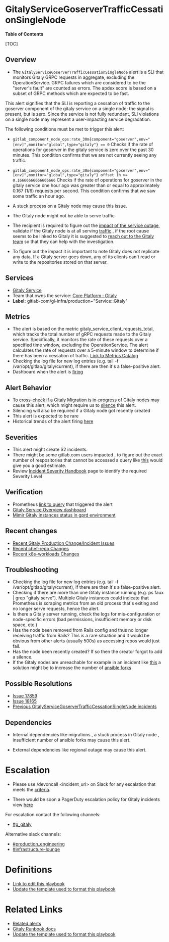 # GitalyServiceGoserverTrafficCessationSingleNode

**Table of Contents**

[TOC]

## Overview

- The `GitalyServiceGoserverTrafficCessationSingleNode` alert is a SLI that monitors Gitaly GRPC requests in aggregate, excluding the OperationService. GRPC failures which are considered to be the "server's fault" are counted as errors. The apdex score is based on a subset of GRPC methods which are expected to be fast.

This alert signifies that the SLI is reporting a cessation of traffic to the goserver component of the gitaly service on a single node; the signal is present, but is zero.
Since the service is not fully redundant, SLI violations on a single node may represent a user-impacting service degradation.

The following conditions must be met to trigger this alert:

- `gitlab_component_node_ops:rate_30m{component="goserver",env="[env]",monitor="global",type="gitaly"} == 0`
     Checks if the rate of operations for goserver in the gitaly service is zero over the past 30 minutes. This condition confirms that we are not currently seeing any traffic.

- `gitlab_component_node_ops:rate_30m{component="goserver",env="[env]",monitor="global",type="gitaly"} offset 1h >= 0.16666666666666666`
     Checks if the rate of operations for goserver in the gitaly service one hour ago was greater than or equal to approximately 0.167 (1/6) requests per second. This condition confirms that we saw some traffic an hour ago.

- A stuck process on a Gitaly node may cause this issue.
- The Gitaly node might not be able to serve traffic
- The recipient is required to figure out the [impact of the service outage](#severities), validate if the Gitaly node is at all serving [traffic](https://dashboards.gitlab.net/d/gitaly-main/gitaly3a-overview?orgId=1) , if the root cause seems to be linked to Gitaly it is suggested to [reach out to the Gitaly team](#escalation) so that they can help with the investigation.
- To figure out the impact it is important to note Gitaly does not replicate any data. If a Gitaly server goes down, any of its clients can't read or write to the repositories stored on that server.

## Services

- [Gitaly Service](https://gitlab.com/gitlab-org/gitaly/blob/master/README.md)
- Team that owns the service: [Core Platform : Gitaly](https://handbook.gitlab.com/handbook/engineering/infrastructure/core-platform/systems/gitaly/)
- **Label:** gitlab-com/gl-infra/production~"Service::Gitaly"

## Metrics

- The alert is based on the metric gitaly_service_client_requests_total, which tracks the total number of gRPC requests made to the Gitaly service. Specifically, it monitors the rate of these requests over a specified time window, excluding the OperationService.
The alert calculates the rate of requests over a 5-minute window to determine if there has been a cessation of traffic.
[Link to Metrics Catalog](https://gitlab.com/gitlab-com/runbooks/-/blob/master/mimir-rules/gitlab-gprd/gitaly/autogenerated-gitlab-gprd-gitaly-service-level-alerts.yml#L521)
- Checking the log file for new log entries (e.g. tail -f /var/opt/gitlab/gitaly/current), if there are then it's a false-positive alert.
- Dashboard when the alert is [firing](../img/GitalyServiceGoserverTrafficCessationSingleNode.png)

## Alert Behavior

- [To cross-check if a Gitaly Migration is in-progress](https://gitlab.com/gitlab-com/gl-infra/production/-/issues/?sort=created_date&state=opened&first_page_size=100) of Gitaly nodes may cause this alert, which might require us to [silence](https://alerts.gitlab.net/#/silences/new?filter={alertname%3D~%22GitalyServiceGoserverTrafficCessationSingleNode%7C%22%2Ctype%3D%22gitaly%22%2Cenv%3D%22gprd%22%2Cfqdn%3D%22%24STORAGE_NAME%22) this alert.
- Silencing will also be required if a Gitaly node got recently created
- This alert is expected to be rare
- Historical trends of the alert firing [here]("https://nonprod-log.gitlab.net/app/discover#/?_g=(filters:!(),refreshInterval:(pause:!t,value:0),time:(from:now-1y%2Fd,to:now))&_a=(columns:!(message,stage,type,source,username,alert_labels.alertname),filters:!(),index:b35d9ca0-6c67-11eb-968b-c18082d502f4,interval:auto,query:(language:kuery,query:'alert_labels.alertname.keyword%20:%20%22GitalyServiceGoserverTrafficCessationSingleNode%22'),sort:!(!(time,asc)))")

## Severities

- This alert might create S2 incidents.
- There might be some gitlab.com users impacted , to figure out the exact number of respositories that cannot be accessed a query like [this](https://dashboards.gitlab.net/explore?schemaVersion=1&panes=%7B%22f5o%22:%7B%22datasource%22:%22mimir-gitlab-gprd%22,%22queries%22:%5B%7B%22refId%22:%22A%22,%22expr%22:%22gitaly_total_repositories_count%7Bfqdn%3D%5C%22gitaly-01-stor-gprd.c.gitlab-gitaly-gprd-0fe1.internal%5C%22,prefix%3D%5C%22@hashed%5C%22%7D%22,%22range%22:true,%22instant%22:true,%22datasource%22:%7B%22type%22:%22prometheus%22,%22uid%22:%22mimir-gitlab-gprd%22%7D,%22editorMode%22:%22code%22,%22legendFormat%22:%22__auto%22%7D%5D,%22range%22:%7B%22from%22:%22now-1h%22,%22to%22:%22now%22%7D%7D%7D&orgId=1) would give you a good estimate.
- Review [Incident Severity Handbook](https://handbook.gitlab.com/handbook/engineering/infrastructure/incident-management/#incident-severity) page to identify the required Severity Level

## Verification

- Prometheus [link to query](https://dashboards.gitlab.net/explore?schemaVersion=1&panes=%7B%22f5o%22:%7B%22datasource%22:%22mimir-gitlab-gprd%22,%22queries%22:%5B%7B%22refId%22:%22A%22,%22expr%22:%22gitlab_component_node_ops:rate_30m%7Bcomponent%3D%5C%22goserver%5C%22,env%3D%5C%22gprd%5C%22,monitor%3D%5C%22global%5C%22,type%3D%5C%22gitaly%5C%22%7D%20%3D%3D%200%20and%20gitlab_component_node_ops:rate_30m%7Bcomponent%3D%5C%22goserver%5C%22,env%3D%5C%22gprd%5C%22,monitor%3D%5C%22global%5C%22,type%3D%5C%22gitaly%5C%22%7D%20offset%201h%20%3E%3D%200.16666666666666666%22,%22range%22:true,%22instant%22:true,%22datasource%22:%7B%22type%22:%22prometheus%22,%22uid%22:%22mimir-gitlab-gprd%22%7D,%22editorMode%22:%22code%22,%22legendFormat%22:%22__auto%22%7D%5D,%22range%22:%7B%22from%22:%221713438000000%22,%22to%22:%221713445199000%22%7D%7D%7D&orgId=1) that triggered the alert
- [Gitaly Service Overview dashboard](https://dashboards.gitlab.net/d/gitaly-main/gitaly3a-overview?orgId=1)
- [Mimir Gitaly instances status in gprd environment](https://dashboards.gitlab.net/explore?schemaVersion=1&panes=%7B%22yah%22:%7B%22datasource%22:%22e58c2f51-20f8-4f4b-ad48-2968782ca7d6%22,%22queries%22:%5B%7B%22refId%22:%22A%22,%22expr%22:%22up%7Bjob%3D%5C%22scrapeConfig%2Fmonitoring%2Fprometheus-agent-gitaly%5C%22,tier%3D%5C%22stor%5C%22,type%3D%5C%22gitaly%5C%22,env%3D%5C%22gprd%5C%22%7D%22,%22range%22:true,%22instant%22:true,%22datasource%22:%7B%22type%22:%22prometheus%22,%22uid%22:%22e58c2f51-20f8-4f4b-ad48-2968782ca7d6%22%7D,%22editorMode%22:%22code%22,%22legendFormat%22:%22__auto%22%7D%5D,%22range%22:%7B%22from%22:%22now-1h%22,%22to%22:%22now%22%7D%7D%7D&orgId=1)

## Recent changes

- [Recent Gitaly Production Change/Incident Issues](https://gitlab.com/gitlab-com/gl-infra/production/-/issues/?sort=created_date&state=all&label_name%5B%5D=Service%3A%3AGitaly&first_page_size=100)
- [Recent chef-repo Changes](https://gitlab.com/gitlab-com/gl-infra/chef-repo/-/merge_requests?scope=all&state=merged)
- [Recent k8s-workloads Changes](https://gitlab.com/gitlab-com/gl-infra/k8s-workloads/gitlab-com/-/merge_requests?scope=all&state=merged)

## Troubleshooting

- Checking the log file for new log entries (e.g. tail -f /var/opt/gitlab/gitaly/current), if there are then it's a false-positive alert.
- Checking if there are more than one Gitaly instance running (e.g. ps faux | grep "gitaly serve"). Multiple Gitaly instances could indicate that Prometheus is scraping metrics from an old process that's exiting and no longer serve requests, hence the alert.
- Is there a Gitaly server running, check the logs for mis-configuration or node-specific errors (bad permissions, insufficient memory or disk space, etc.)
- Has the node been removed from Rails config and thus no longer receiving traffic from Rails? This is a rare situation and it would be obvious from other alerts (usually 500s) as accessing repos would just fail.
- Has the node been recently created? If so then the creator forgot to add a silence.
- If the Gitaly nodes are unreachable for example in an incident like [this](https://gitlab.com/gitlab-com/gl-infra/production/-/issues/18165) a solution might be to increase the number of [ansible forks](https://gitlab.com/gitlab-com/gl-infra/production/-/issues/18165#note_1956592826)

## Possible Resolutions

- [Issue 17859](https://gitlab.com/gitlab-com/gl-infra/production/-/issues/17859)
- [Issue 18165](https://gitlab.com/gitlab-com/gl-infra/production/-/issues/18165)
- [Previous GitalyServiceGoserverTrafficCessationSingleNode incidents](https://gitlab.com/gitlab-com/gl-infra/production/-/issues/?sort=created_date&state=closed&label_name%5B%5D=Service%3A%3AGitaly&label_name%5B%5D=a%3AGitalyVersionMismatch&first_page_size=100)

## Dependencies

- Internal dependencies like migrations , a stuck process in Gitaly node , insufficient number of ansible forks may
cause this alert.

- External dependencies like regional outage may cause this alert.

# Escalation

- Please use /devoncall <incident_url> on Slack for any escalation that meets the [criteria](https://handbook.gitlab.com/handbook/engineering/development/processes/infra-dev-escalation/process/#scope-of-process).

- There would be soon a PagerDuty escalation policy for Gitaly incidents view [here](https://gitlab.com/groups/gitlab-org/core-platform-section/-/epics/4)

For escalation contact the following channels:

- [#g_gitaly](https://gitlab.enterprise.slack.com/archives/C3ER3TQBT)

Alternative slack channels:

- [#production_engineering](https://gitlab.enterprise.slack.com/archives/C03QC5KNW5N)
- [#infrastructure-lounge](https://gitlab.enterprise.slack.com/archives/CB3LSMEJV)

# Definitions

- [Link to edit this playbook](https://gitlab.com/gitlab-com/runbooks/-/tree/master/docs/gitaly/alerts/GitalyServiceGoserverTrafficCessationSingleNode.md?ref_type=heads)
- [Update the template used to format this playbook](https://gitlab.com/gitlab-com/runbooks/-/edit/master/docs/template-alert-playbook.md?ref_type=heads)

# Related Links

- [Related alerts](https://gitlab.com/gitlab-com/runbooks/-/blob/master/docs/gitaly/alerts/)
- [Gitaly Runbook docs](https://gitlab.com/gitlab-com/runbooks/-/blob/master/docs/gitaly)
- [Update the template used to format this playbook](https://gitlab.com/gitlab-com/runbooks/-/edit/master/docs/template-alert-playbook.md?ref_type=heads)
